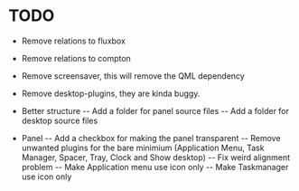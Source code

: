 # TODO

- Remove relations to fluxbox
- Remove relations to compton
- Remove screensaver, this will remove the QML dependency
- Remove desktop-plugins, they are kinda buggy.

- Better structure
-- Add a folder for panel source files
-- Add a folder for desktop source files

- Panel
-- Add a checkbox for making the panel transparent
-- Remove unwanted plugins for the bare minimium (Application Menu, Task Manager, Spacer, Tray, Clock and Show desktop)
-- Fix weird alignment problem
-- Make Application menu use icon only
-- Make Taskmanager use icon only
